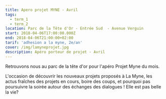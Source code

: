```yaml
---
title: Apero projet MYNE - Avril
tags:
  - term_1
  - term_2
location: Parc de la Tête d'Or - Entrée Sud  - Avenue Verguin
start: 2018-04-06T17:00:00.000Z
end: 2018-04-06T21:00:00+02:00
tarif: 'adhesion a la myne, 2e/an'
cover: /img/lamyneprojet.jpg
description: Apéro porteur de projet - Avril
---
```

Retrouvons nous au parc de la tête d'or pour l'apéro Projet Myne du mois.



L'occasion de découvrir les nouveaux projets proposés à La Myne, les actus fraîches des projets en cours, boire des coups, et pourquoi pas poursuivre la soirée autour des échanges des dialogues ! Elle est pas belle la vie?
